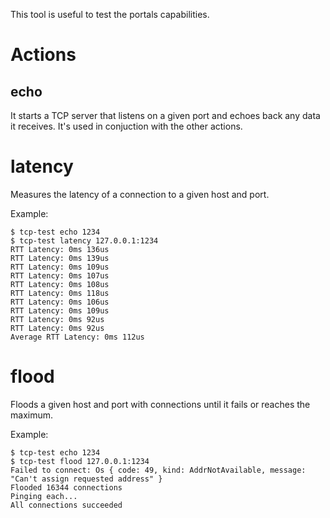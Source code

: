 This tool is useful to test the portals capabilities.

# Actions

## echo
It starts a TCP server that listens on a given port and echoes back any data it receives.
It's used in conjuction with the other actions.

# latency
Measures the latency of a connection to a given host and port.

Example:
```
$ tcp-test echo 1234
$ tcp-test latency 127.0.0.1:1234
RTT Latency: 0ms 136us
RTT Latency: 0ms 139us
RTT Latency: 0ms 109us
RTT Latency: 0ms 107us
RTT Latency: 0ms 108us
RTT Latency: 0ms 118us
RTT Latency: 0ms 106us
RTT Latency: 0ms 109us
RTT Latency: 0ms 92us
RTT Latency: 0ms 92us
Average RTT Latency: 0ms 112us
```

# flood
Floods a given host and port with connections until it fails or reaches the maximum.

Example:
```
$ tcp-test echo 1234
$ tcp-test flood 127.0.0.1:1234
Failed to connect: Os { code: 49, kind: AddrNotAvailable, message: "Can't assign requested address" }
Flooded 16344 connections
Pinging each...
All connections succeeded
```


